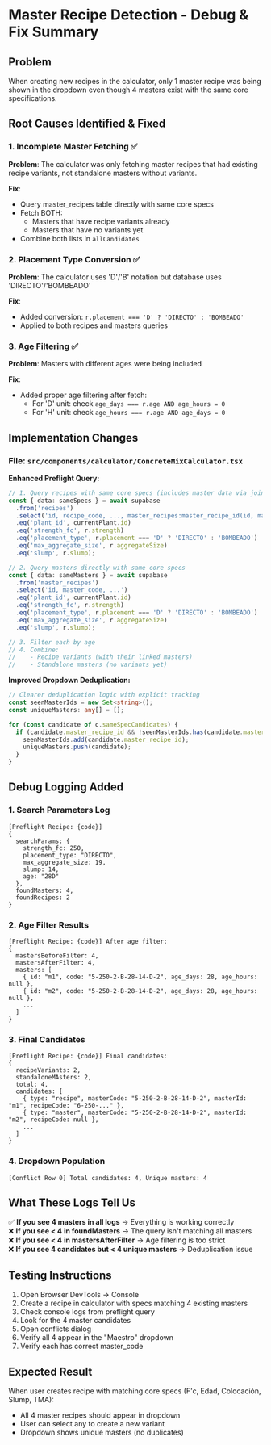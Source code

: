 # Master Recipe Detection - Debug & Fix Summary

## Problem
When creating new recipes in the calculator, only 1 master recipe was being shown in the dropdown even though 4 masters exist with the same core specifications.

## Root Causes Identified & Fixed

### 1. **Incomplete Master Fetching** ✅
**Problem**: The calculator was only fetching master recipes that had existing recipe variants, not standalone masters without variants.

**Fix**: 
- Query master_recipes table directly with same core specs
- Fetch BOTH:
  - Masters that have recipe variants already
  - Masters that have no variants yet
- Combine both lists in `allCandidates`

### 2. **Placement Type Conversion** ✅
**Problem**: The calculator uses 'D'/'B' notation but database uses 'DIRECTO'/'BOMBEADO'

**Fix**:
- Added conversion: `r.placement === 'D' ? 'DIRECTO' : 'BOMBEADO'`
- Applied to both recipes and masters queries

### 3. **Age Filtering** ✅
**Problem**: Masters with different ages were being included

**Fix**:
- Added proper age filtering after fetch:
  - For 'D' unit: check `age_days === r.age AND age_hours = 0`
  - For 'H' unit: check `age_hours === r.age AND age_days = 0`

## Implementation Changes

### File: `src/components/calculator/ConcreteMixCalculator.tsx`

**Enhanced Preflight Query:**
```typescript
// 1. Query recipes with same core specs (includes master data via join)
const { data: sameSpecs } = await supabase
  .from('recipes')
  .select('id, recipe_code, ..., master_recipes:master_recipe_id(id, master_code)')
  .eq('plant_id', currentPlant.id)
  .eq('strength_fc', r.strength)
  .eq('placement_type', r.placement === 'D' ? 'DIRECTO' : 'BOMBEADO')
  .eq('max_aggregate_size', r.aggregateSize)
  .eq('slump', r.slump);

// 2. Query masters directly with same core specs
const { data: sameMasters } = await supabase
  .from('master_recipes')
  .select('id, master_code, ...')
  .eq('plant_id', currentPlant.id)
  .eq('strength_fc', r.strength)
  .eq('placement_type', r.placement === 'D' ? 'DIRECTO' : 'BOMBEADO')
  .eq('max_aggregate_size', r.aggregateSize)
  .eq('slump', r.slump);

// 3. Filter each by age
// 4. Combine:
//    - Recipe variants (with their linked masters)
//    - Standalone masters (no variants yet)
```

**Improved Dropdown Deduplication:**
```typescript
// Clearer deduplication logic with explicit tracking
const seenMasterIds = new Set<string>();
const uniqueMasters: any[] = [];

for (const candidate of c.sameSpecCandidates) {
  if (candidate.master_recipe_id && !seenMasterIds.has(candidate.master_recipe_id)) {
    seenMasterIds.add(candidate.master_recipe_id);
    uniqueMasters.push(candidate);
  }
}
```

## Debug Logging Added

### 1. Search Parameters Log
```
[Preflight Recipe: {code}]
{
  searchParams: {
    strength_fc: 250,
    placement_type: "DIRECTO",
    max_aggregate_size: 19,
    slump: 14,
    age: "28D"
  },
  foundMasters: 4,
  foundRecipes: 2
}
```

### 2. Age Filter Results
```
[Preflight Recipe: {code}] After age filter:
{
  mastersBeforeFilter: 4,
  mastersAfterFilter: 4,
  masters: [
    { id: "m1", code: "5-250-2-B-28-14-D-2", age_days: 28, age_hours: null },
    { id: "m2", code: "5-250-2-B-28-14-D-2", age_days: 28, age_hours: null },
    ...
  ]
}
```

### 3. Final Candidates
```
[Preflight Recipe: {code}] Final candidates:
{
  recipeVariants: 2,
  standaloneMAsters: 2,
  total: 4,
  candidates: [
    { type: "recipe", masterCode: "5-250-2-B-28-14-D-2", masterId: "m1", recipeCode: "6-250-..." },
    { type: "master", masterCode: "5-250-2-B-28-14-D-2", masterId: "m2", recipeCode: null },
    ...
  ]
}
```

### 4. Dropdown Population
```
[Conflict Row 0] Total candidates: 4, Unique masters: 4
```

## What These Logs Tell Us

✅ **If you see 4 masters in all logs** → Everything is working correctly  
❌ **If you see < 4 in foundMasters** → The query isn't matching all masters  
❌ **If you see < 4 in mastersAfterFilter** → Age filtering is too strict  
❌ **If you see 4 candidates but < 4 unique masters** → Deduplication issue  

## Testing Instructions

1. Open Browser DevTools → Console
2. Create a recipe in calculator with specs matching 4 existing masters
3. Check console logs from preflight query
4. Look for the 4 master candidates
5. Open conflicts dialog
6. Verify all 4 appear in the "Maestro" dropdown
7. Verify each has correct master_code

## Expected Result

When user creates recipe with matching core specs (F'c, Edad, Colocación, Slump, TMA):
- All 4 master recipes should appear in dropdown
- User can select any to create a new variant
- Dropdown shows unique masters (no duplicates)
